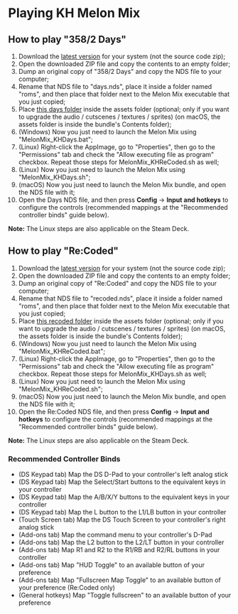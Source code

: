 # Playing KH Melon Mix

## How to play "358/2 Days"

1. Download the [latest version](https://github.com/vitor251093/KHMelonMix/releases/latest) for your system (not the source code zip);
2. Open the downloaded ZIP file and copy the contents to an empty folder;
3. Dump an original copy of "358/2 Days" and copy the NDS file to your computer;
4. Rename that NDS file to "days.nds", place it inside a folder named "roms", and then place that folder next to the Melon Mix executable that you just copied;
5. Place [this days folder](https://github.com/KHAssetsHD/days/archive/refs/heads/main.zip) inside the assets folder (optional; only if you want to upgrade the audio / cutscenes / textures / sprites) (on macOS, the assets folder is inside the bundle's Contents folder);
6. (Windows) Now you just need to launch the Melon Mix using "MelonMix_KHDays.bat";
7. (Linux) Right-click the AppImage, go to "Properties", then go to the "Permissions" tab and check the "Allow executing file as program" checkbox. Repeat those steps for MelonMix_KHReCoded.sh as well;
8. (Linux) Now you just need to launch the Melon Mix using "MelonMix_KHDays.sh";
9. (macOS) Now you just need to launch the Melon Mix bundle, and open the NDS file with it;
10. Open the Days NDS file, and then press **Config** -> **Input and hotkeys** to configure the controls (recommended mappings at the "Recommended controller binds" guide below).

**Note:** The Linux steps are also applicable on the Steam Deck.

## How to play "Re:Coded"

1. Download the [latest version](https://github.com/vitor251093/KHMelonMix/releases/latest) for your system (not the source code zip);
2. Open the downloaded ZIP file and copy the contents to an empty folder;
3. Dump an original copy of "Re:Coded" and copy the NDS file to your computer;
4. Rename that NDS file to "recoded.nds", place it inside a folder named "roms", and then place that folder next to the Melon Mix executable that you just copied;
5. Place [this recoded folder](https://github.com/KHAssetsHD/recoded/archive/refs/heads/main.zip) inside the assets folder (optional; only if you want to upgrade the audio / cutscenes / textures / sprites) (on macOS, the assets folder is inside the bundle's Contents folder);
6. (Windows) Now you just need to launch the Melon Mix using "MelonMix_KHReCoded.bat";
7. (Linux) Right-click the AppImage, go to "Properties", then go to the "Permissions" tab and check the "Allow executing file as program" checkbox. Repeat those steps for MelonMix_KHDays.sh as well;
8. (Linux) Now you just need to launch the Melon Mix using "MelonMix_KHReCoded.sh";
9. (macOS) Now you just need to launch the Melon Mix bundle, and open the NDS file with it;
10. Open the Re:Coded NDS file, and then press **Config** -> **Input and hotkeys** to configure the controls (recommended mappings at the "Recommended controller binds" guide below).

**Note:** The Linux steps are also applicable on the Steam Deck.

### Recommended Controller Binds
* (DS Keypad tab) Map the DS D-Pad to your controller's left analog stick
* (DS Keypad tab) Map the Select/Start buttons to the equivalent keys in your controller
* (DS Keypad tab) Map the A/B/X/Y buttons to the equivalent keys in your controller
* (DS Keypad tab) Map the L button to the L1/LB button in your controller
* (Touch Screen tab) Map the DS Touch Screen to your controller's right analog stick
* (Add-ons tab) Map the command menu to your controller's D-Pad
* (Add-ons tab) Map the L2 button to the L2/LT button in your controller
* (Add-ons tab) Map R1 and R2 to the R1/RB and R2/RL buttons in your controller
* (Add-ons tab) Map "HUD Toggle" to an available button of your preference
* (Add-ons tab) Map "Fullscreen Map Toggle" to an available button of your preference (Re:Coded only)
* (General hotkeys) Map "Toggle fullscreen" to an available button of your preference

